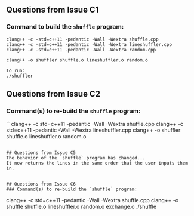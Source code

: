 ## Questions from Issue C1

### Command to build the `shuffle` program:
```
clang++ -c -std=c++11 -pedantic -Wall -Wextra shuffle.cpp
clang++ -c -std=c++11 -pedantic -Wall -Wextra lineshuffler.cpp
clang++ -c -std=c++11 -pedantic -Wall -Wextra random.cpp

clang++ -o shuffler shuffle.o lineshuffler.o random.o

To run:
./shuffler
```

## Questions from Issue C2
### Command(s) to re-build the `shuffle` program:
``
clang++ -c std=c++11 -pedantic -Wall -Wextra shuffle.cpp
clang++ -c std=c++11 -pedantic -Wall -Wextra lineshuffler.cpp
clang++ -o shuffler shuffle.o lineshuffler.o random.o

```

## Questions from Issue C5
The behavior of the `shuffle` program has changed...
It now returns the lines in the same order that the user inputs them in.


## Questions from Issue C6
### Command(s) to re-build the `shuffle` program:
```
clang++ -c std=c++11 -pedantic -Wall -Wextra shuffle.cpp
clang++ -o shuffle shuffle.o lineshuffler.o random.o exchange.o
./shuffle
```
